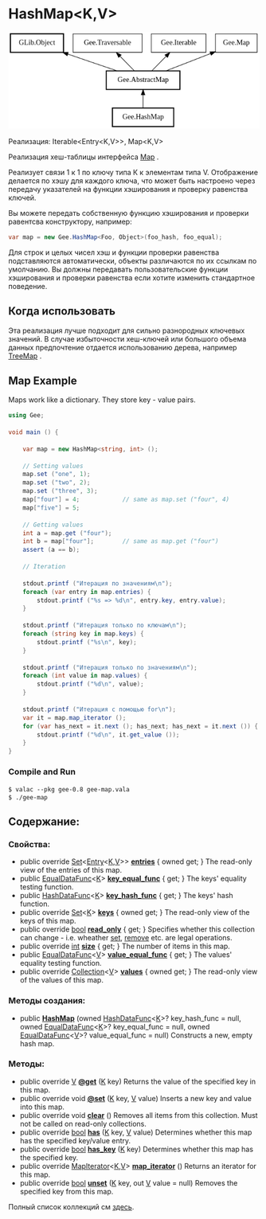 # HashMap&lt;K,V&gt;

![](../.gitbook/assets/image%20%282%29.png)

Реализация: Iterable&lt;Entry&lt;K,V&gt;&gt;, Map&lt;K,V&gt;

Реализация хеш-таблицы интерфейса [Map](https://valadoc.org/gee-0.8/Gee.Map.html) .

Реализует связи 1 к 1 по ключу типа К к элементам типа V. Отображение делается по хэшу для каждого ключа, что может быть настроено через передачу указателей на функции хэширования и проверку равенства ключей.

Вы можете передать собственную функцию хэширования и проверки равентсва конструктору, например:

```csharp
var map = new Gee.HashMap<Foo, Object>(foo_hash, foo_equal);
```

Для строк и целых чисел хэш и функции проверки равенства подставляются автоматически, объекты различаются по их ссылкам по умолчанию. Вы должны передавать пользовательские функции хэширования и проверки равенства если хотите изменить стандартное поведение.

## Когда использовать

Эта реализация лучше подходит для сильно разнородных ключевых значений. В случае избыточности хеш-ключей или большого объема данных предпочтение отдается использованию дерева, например [TreeMap](https://valadoc.org/gee-0.8/Gee.TreeMap.html) .

## Map Example  <a id="Map_Example"></a>

Maps work like a dictionary. They store key - value pairs.

```csharp
using Gee;

void main () {

    var map = new HashMap<string, int> ();

    // Setting values
    map.set ("one", 1);
    map.set ("two", 2);
    map.set ("three", 3);
    map["four"] = 4;            // same as map.set ("four", 4)
    map["five"] = 5;

    // Getting values
    int a = map.get ("four");
    int b = map["four"];        // same as map.get ("four")
    assert (a == b);

    // Iteration

    stdout.printf ("Итерация по значениям\n");
    foreach (var entry in map.entries) {
        stdout.printf ("%s => %d\n", entry.key, entry.value);
    }

    stdout.printf ("Итерация только по ключам\n");
    foreach (string key in map.keys) {
        stdout.printf ("%s\n", key);
    }

    stdout.printf ("Итерация только по значениям\n");
    foreach (int value in map.values) {
        stdout.printf ("%d\n", value);
    }

    stdout.printf ("Итерация с помощью for\n");
    var it = map.map_iterator ();
    for (var has_next = it.next (); has_next; has_next = it.next ()) {
        stdout.printf ("%d\n", it.get_value ());
    }
}
```

### Compile and Run  <a id="Compile_and_Run-2"></a>

```text
$ valac --pkg gee-0.8 gee-map.vala
$ ./gee-map
```

## Содержание:

### Свойства:

* public override [Set](https://valadoc.org/gee-0.8/Gee.Set.html)&lt;[Entry](https://valadoc.org/gee-0.8/Gee.Map.Entry.html)&lt;[K](https://valadoc.org/gee-0.8/Gee.HashMap.K.html),[V](https://valadoc.org/gee-0.8/Gee.HashMap.V.html)&gt;&gt; [**entries**](https://valadoc.org/gee-0.8/Gee.HashMap.entries.html) { owned get; }  The read-only view of the entries of this map.
* public [EqualDataFunc](https://valadoc.org/gee-0.8/Gee.EqualDataFunc.html)&lt;[K](https://valadoc.org/gee-0.8/Gee.HashMap.K.html)&gt; [**key\_equal\_func**](https://valadoc.org/gee-0.8/Gee.HashMap.key_equal_func.html) { get; }  The keys' equality testing function.
* public [HashDataFunc](https://valadoc.org/gee-0.8/Gee.HashDataFunc.html)&lt;[K](https://valadoc.org/gee-0.8/Gee.HashMap.K.html)&gt; [**key\_hash\_func**](https://valadoc.org/gee-0.8/Gee.HashMap.key_hash_func.html) { get; }  The keys' hash function.
* public override [Set](https://valadoc.org/gee-0.8/Gee.Set.html)&lt;[K](https://valadoc.org/gee-0.8/Gee.HashMap.K.html)&gt; [**keys**](https://valadoc.org/gee-0.8/Gee.HashMap.keys.html) { owned get; } The read-only view of the keys of this map.
* public override [bool](https://valadoc.org/glib-2.0/bool.html) [**read\_only**](https://valadoc.org/gee-0.8/Gee.HashMap.read_only.html) { get; }  Specifies whether this collection can change - i.e. wheather [set](https://valadoc.org/gee-0.8/Gee.Map.@set.html), [remove](https://valadoc.org/gee-0.8/Gee.Map.remove.html) etc. are legal operations.
* public override [int](https://valadoc.org/glib-2.0/int.html) [**size**](https://valadoc.org/gee-0.8/Gee.HashMap.size.html) { get; }  The number of items in this map.
* public [EqualDataFunc](https://valadoc.org/gee-0.8/Gee.EqualDataFunc.html)&lt;[V](https://valadoc.org/gee-0.8/Gee.HashMap.V.html)&gt; [**value\_equal\_func**](https://valadoc.org/gee-0.8/Gee.HashMap.value_equal_func.html) { get; }  The values' equality testing function.
* public override [Collection](https://valadoc.org/gee-0.8/Gee.Collection.html)&lt;[V](https://valadoc.org/gee-0.8/Gee.HashMap.V.html)&gt; [**values**](https://valadoc.org/gee-0.8/Gee.HashMap.values.html) { owned get; }  The read-only view of the values of this map.

### Методы создания:

* public [**HashMap**](https://valadoc.org/gee-0.8/Gee.HashMap.HashMap.html) \(owned [HashDataFunc](https://valadoc.org/gee-0.8/Gee.HashDataFunc.html)&lt;[K](https://valadoc.org/gee-0.8/Gee.HashMap.K.html)&gt;? key\_hash\_func = null, owned [EqualDataFunc](https://valadoc.org/gee-0.8/Gee.EqualDataFunc.html)&lt;[K](https://valadoc.org/gee-0.8/Gee.HashMap.K.html)&gt;? key\_equal\_func = null, owned [EqualDataFunc](https://valadoc.org/gee-0.8/Gee.EqualDataFunc.html)&lt;[V](https://valadoc.org/gee-0.8/Gee.HashMap.V.html)&gt;? value\_equal\_func = null\) Constructs a new, empty hash map.

### Методы:

* public override [V](https://valadoc.org/gee-0.8/Gee.HashMap.V.html) [**@get**](https://valadoc.org/gee-0.8/Gee.HashMap.@get.html) \([K](https://valadoc.org/gee-0.8/Gee.HashMap.K.html) key\) Returns the value of the specified key in this map.
* public override void [**@set**](https://valadoc.org/gee-0.8/Gee.HashMap.@set.html) \([K](https://valadoc.org/gee-0.8/Gee.HashMap.K.html) key, [V](https://valadoc.org/gee-0.8/Gee.HashMap.V.html) value\) Inserts a new key and value into this map.
* public override void [**clear**](https://valadoc.org/gee-0.8/Gee.HashMap.clear.html) \(\) Removes all items from this collection. Must not be called on read-only collections.
* public override [bool](https://valadoc.org/glib-2.0/bool.html) [**has**](https://valadoc.org/gee-0.8/Gee.HashMap.has.html) \([K](https://valadoc.org/gee-0.8/Gee.HashMap.K.html) key, [V](https://valadoc.org/gee-0.8/Gee.HashMap.V.html) value\) Determines whether this map has the specified key/value entry.
* public override [bool](https://valadoc.org/glib-2.0/bool.html) [**has\_key**](https://valadoc.org/gee-0.8/Gee.HashMap.has_key.html) \([K](https://valadoc.org/gee-0.8/Gee.HashMap.K.html) key\) Determines whether this map has the specified key.
* public override [MapIterator](https://valadoc.org/gee-0.8/Gee.MapIterator.html)&lt;[K](https://valadoc.org/gee-0.8/Gee.HashMap.K.html),[V](https://valadoc.org/gee-0.8/Gee.HashMap.V.html)&gt; [**map\_iterator**](https://valadoc.org/gee-0.8/Gee.HashMap.map_iterator.html) \(\) Returns an iterator for this map.
* public override [bool](https://valadoc.org/glib-2.0/bool.html) [**unset**](https://valadoc.org/gee-0.8/Gee.HashMap.unset.html) \([K](https://valadoc.org/gee-0.8/Gee.HashMap.K.html) key, out [V](https://valadoc.org/gee-0.8/Gee.HashMap.V.html) value = null\) Removes the specified key from this map.

Полный список коллекций см [здесь](https://valadoc.org/gee-0.8/index.htm).


